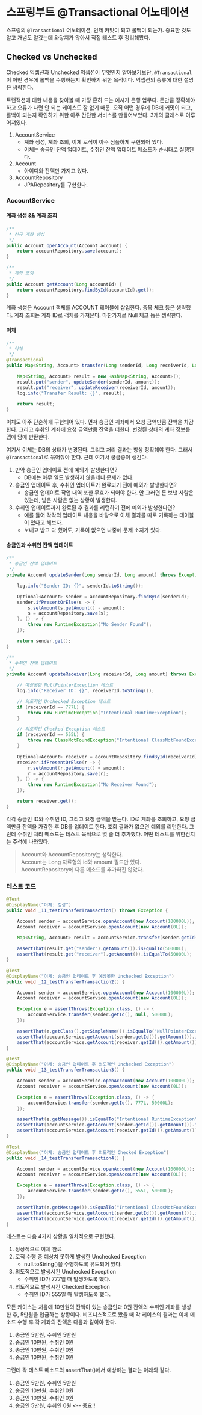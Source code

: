 # 스프링부트 @Transactional 어노테이션

스프링의 `@Transactional` 어노테이션, 언제 커밋이 되고 롤백이 되는가. 중요한 것도 알고 개념도 알겠는데 와닿지가 않아서 직접 테스트 후 정리해봤다.

## Checked vs Unchecked

Checked 익셉션과 Unchecked 익셉션이 무엇인지 알아보기보단, `@Transactional`이 어떤 경우에 롤백을 수행하는지 확인하기 위한 목적이다. 익셉션의 종류에 대한 설명은 생략한다.

트랜잭션에 대한 내용을 찾아볼 때 가장 흔히 드는 예시가 은행 업무다. 돈만큼 정확해야 하고 오류가 나면 안 되는 케이스도 잘 없기 때문. 오직 어떤 경우에 DB에 커밋이 되고, 롤백이 되는지 확인하기 위한 아주 간단한 서비스를 만들어보았다. 3개의 클래스로 이루어져있다.

1. AccountService
    - 계좌 생성, 계좌 조회, 이체 로직이 아주 심플하게 구현되어 있다.
    - 이체는 송금인 잔액 업데이트, 수취인 잔액 업데이트 메소드가 순서대로 실행된다.
2. Account
    - 아이디와 잔액만 가지고 있다.
3. AccountRepository
    - JPARepository를 구현한다.


### AccountService

#### 계좌 생성 && 계좌 조회

```java
/**
 * 신규 계좌 생성
 */
public Account openAccount(Account account) {
    return accountRepository.save(account);
}

/**
 * 계좌 조회
 */
public Account getAccount(Long accountId) {
    return accountRepository.findById(accountId).get();
}
```

계좌 생성은 Account 객체를 ACCOUNT 테이블에 삽입한다. 중복 체크 등은 생략했다. 계좌 조회는 계좌 ID로 객체를 가져온다. 마찬가지로 Null 체크 등은 생략한다.

#### 이체

```java
/**
 * 이체
 */
@Transactional
public Map<String, Account> transfer(Long senderId, Long receiverId, Long amount) throws Exception {

    Map<String, Account> result = new HashMap<String, Account>();
    result.put("sender", updateSender(senderId, amount));
    result.put("receiver", updateReceiver(receiverId, amount));
    log.info("Transfer Result: {}", result);

    return result;
}
```

이체도 아주 단순하게 구현되어 있다. 먼저 송금인 계좌에서 요청 금액만큼 잔액을 차감한다. 그리고 수취인 계좌에 요청 금액만큼 잔액을 더한다. 변경된 상태의 계좌 정보를 맵에 담에 반환한다.

여기서 이체는 DB의 상태가 변경된다. 그리고 처리 결과는 항상 정확해야 한다. 그래서 `@Transactional`로 묶어줘야 한다. 근데 여기서 궁금증이 생긴다.

1. 만약 송금인 업데이트 전에 예외가 발생한다면?
    - DB에는 아무 일도 발생하지 않을테니 문제가 없다.
2. 송금인 업데이트 후, 수취인 업데이트가 완료되기 전에 예외가 발생한다면?
    - 송금인 업데이트 작업 내역 또한 무효가 되어야 한다.
    안 그러면 돈 보낸 사람은 있는데, 받은 사람은 없는 상황이 발생한다.
3. 수취인 업데이트까지 완료된 후 결과를 리턴하기 전에 예외가 발생한다면?
    - 예를 들어 각각의 업데이트 내용을 바탕으로 이체 결과를 따로 기록하는 테이블이 있다고 해보자.
    - 보내고 받고 다 했어도, 기록이 없으면 나중에 문제 소지가 있다.

#### 송금인과 수취인 잔액 업데이트
```java
/**
 * 송금인 잔액 업데이트
 */
private Account updateSender(Long senderId, Long amount) throws Exception {

    log.info("Sender ID: {}", senderId.toString());

    Optional<Account> sender = accountRepository.findById(senderId);
    sender.ifPresentOrElse(s -> {
        s.setAmount(s.getAmount() - amount);
        s = accountRepository.save(s);
    }, () -> {
        throw new RuntimeException("No Sender Found");
    });

    return sender.get();
}

/**
 * 수취인 잔액 업데이트
 */
private Account updateReceiver(Long receiverId, Long amount) throws Exception {

    // 예상못한 NullPointerException 테스트
    log.info("Receiver ID: {}", receiverId.toString());

    // 의도적인 Unchecked Exception 테스트
    if (receiverId == 777L) {
        throw new RuntimeException("Intentional RuntimeException");
    }

    // 의도적인 Checked Exception 테스트
    if (receiverId == 555L) {
        throw new ClassNotFoundException("Intentional ClassNotFoundException");
    }

    Optional<Account> receiver = accountRepository.findById(receiverId);
    receiver.ifPresentOrElse(r -> {
        r.setAmount(r.getAmount() + amount);
        r = accountRepository.save(r);
    }, () -> {
        throw new RuntimeException("No Receiver Found");
    });

    return receiver.get();
}
```

각각 송금인 ID와 수취인 ID, 그리고 요청 금액을 받는다. ID로 계좌를 조회하고, 요청 금액만큼 잔액을 가감한 후 DB를 업데이트 한다. 조회 결과가 없으면 예외를 리턴한다. 그런데 수취인 처리 메소드는 테스트 목적으로 몇 줄 더 추가했다. 어떤 테스트를 위한건지는 주석에 나와있다.


> Account와 AccountRepository는 생략한다.  
> Account는 Long 자료형의 id와 amount 필드만 있다.  
> AccountRepository에 다른 메소드를 추가하진 않았다.


### 테스트 코드


```java
@Test
@DisplayName("이체: 정상")
public void _11_testTransferTransaction() throws Exception {

    Account sender = accountService.openAccount(new Account(100000L));
    Account receiver = accountService.openAccount(new Account(0L));

    Map<String, Account> result = accountService.transfer(sender.getId(), receiver.getId(), 50000L);

    assertThat(result.get("sender").getAmount()).isEqualTo(50000L);
    assertThat(result.get("receiver").getAmount()).isEqualTo(50000L);
}

@Test
@DisplayName("이체: 송금인 업데이트 후 예상못한 Unchecked Exception")
public void _12_testTransferTransaction2() {

    Account sender = accountService.openAccount(new Account(100000L));
    Account receiver = accountService.openAccount(new Account(0L));

    Exception e = assertThrows(Exception.class, () -> {
        accountService.transfer(sender.getId(), null, 50000L);
    });

    assertThat(e.getClass().getSimpleName()).isEqualTo("NullPointerException");
    assertThat(accountService.getAccount(sender.getId()).getAmount()).isEqualTo(100000L);
    assertThat(accountService.getAccount(receiver.getId()).getAmount()).isEqualTo(0L);
}

@Test
@DisplayName("이체: 송금인 업데이트 후 의도적인 Unchecked Exception")
public void _13_testTransferTransaction3() {

    Account sender = accountService.openAccount(new Account(100000L));
    Account receiver = accountService.openAccount(new Account(0L));

    Exception e = assertThrows(Exception.class, () -> {
        accountService.transfer(sender.getId(), 777L, 50000L);
    });

    assertThat(e.getMessage()).isEqualTo("Intentional RuntimeException");
    assertThat(accountService.getAccount(sender.getId()).getAmount()).isEqualTo(100000L);
    assertThat(accountService.getAccount(receiver.getId()).getAmount()).isEqualTo(0L);
}

@Test
@DisplayName("이체: 송금인 업데이트 후 의도적인 Checked Exception")
public void _14_testTransferTransaction4() {

    Account sender = accountService.openAccount(new Account(100000L));
    Account receiver = accountService.openAccount(new Account(0L));

    Exception e = assertThrows(Exception.class, () -> {
        accountService.transfer(sender.getId(), 555L, 50000L);
    });

    assertThat(e.getMessage()).isEqualTo("Intentional ClassNotFoundException");
    assertThat(accountService.getAccount(sender.getId()).getAmount()).isEqualTo(50000L);
    assertThat(accountService.getAccount(receiver.getId()).getAmount()).isEqualTo(0L);
}
```

테스트는 다음 4가지 상황을 일차적으로 구현했다.

1. 정상적으로 이체 완료
2. 로직 수행 중 예상치 못하게 발생한 Unchecked Exception 
    - null.toString()을 수행하도록 유도되어 있다.
3. 의도적으로 발생시킨 Unchecked Exception
    - 수취인 ID가 777일 때 발생하도록 했다.
4. 의도적으로 발생시킨 Checked Exception
    - 수취인 ID가 555일 때 발생하도록 했다.

모든 케이스는 처음에 10만원의 잔액이 있는 송금인과 0원 잔액의 수취인 계좌를 생성한 후, 5만원을 입금하는 상황이다. 비즈니스적으로 봤을 때 각 케이스의 결과는 이체 메소드 수행 후 각 계좌의 잔액은 다음과 같아야 한다. 

1. 송금인 5만원, 수취인 5만원
2. 송금인 10만원, 수취인 0원 
3. 송금인 10만원, 수취인 0원 
4. 송금인 10만원, 수취인 0원 

그런데 각 테스트 메소드의 assertThat()에서 예상하는 결과는 아래와 같다.

1. 송금인 5만원, 수취인 5만원
2. 송금인 10만원, 수취인 0원 
3. 송금인 10만원, 수취인 0원 
4. 송금인 5만원, 수취인 0원 <-- 중요!! 
